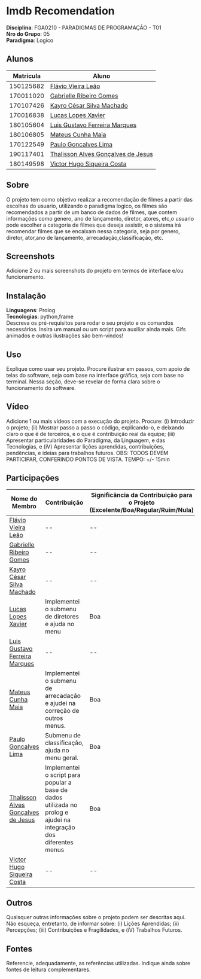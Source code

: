 <!-- # RepositorioTemplate

Esse repositório é para ser utilizado pelos grupos como um template inicial, da home page do Projeto.
As seções do Template NÃO DEVEM SER OMITIDAS, sendo TODAS RELEVANTES.

**!! _Atenção: Renomeie o seu repositório para (Ano.Semestre)*(Grupo)*(Paradigma)\_(NomeDoProjeto)_. !!**

Paradigmas:

-   Funcional
-   Logico
-   SMA

**!! _Não coloque os nomes dos alunos no título do repositório_. !!**

**!! _Exemplo de título correto: 2022.2_G1_Logico_ProjetoRoteirosAereos_. !!**

(Apague esses comentários) -->

# Imdb Recomendation

**Disciplina**: FGA0210 - PARADIGMAS DE PROGRAMAÇÃO - T01 <br>
**Nro do Grupo**: 05<br>
**Paradigma**: Logico<br>

## Alunos

| Matrícula | Aluno                                                                    |
| --------- | ------------------------------------------------------------------------ |
| 150125682 | [Flávio Vieira Leão](https://github.com/flaviovl)                        |
| 170011020 | [Gabrielle Ribeiro Gomes](https://github.com/Gabrielle-Ribeiro)          |
| 170107426 | [Kayro César Silva Machado](https://github.com/kayrocesar)               |
| 170016838 | [Lucas Lopes Xavier](https://github.com/lucaslop)                        |
| 180105604 | [Luis Gustavo Ferreira Marques](https://github.com/luisgfmarques)        |
| 180106805 | [Mateus Cunha Maia](https://github.com/mateusmaiamaia)                   |
| 170122549 | [Paulo Goncalves Lima](https://github.com/PauloGoncalvesLima)            |
| 190117401 | [Thalisson Alves Gonçalves de Jesus](https://github.com/Thalisson-Alves) |
| 180149598 | [Victor Hugo Siqueira Costa](https://github.com/8ifq3)                   |

## Sobre

O projeto tem como objetivo realizar a recomendação de filmes a partir das escolhas do usuario, utilizando o paradigma logico, os filmes são recomendados a partir de um banco de dados de filmes, que contem informações como genero, ano de lançamento, diretor, atores, etc,o usuario pode escolher a categoria de filmes que deseja assistir, e o sistema irá recomendar filmes que se encaixam nessa categoria, seja por genero, diretor, ator,ano de lançamento, arrecadação,classificação, etc.

## Screenshots

Adicione 2 ou mais screenshots do projeto em termos de interface e/ou funcionamento.

## Instalação

**Linguagens**: Prolog<br>
**Tecnologias**: python,frame<br>
Descreva os pré-requisitos para rodar o seu projeto e os comandos necessários.
Insira um manual ou um script para auxiliar ainda mais.
Gifs animados e outras ilustrações são bem-vindos!

## Uso

Explique como usar seu projeto.
Procure ilustrar em passos, com apoio de telas do software, seja com base na interface gráfica, seja com base no terminal.
Nessa seção, deve-se revelar de forma clara sobre o funcionamento do software.

## Vídeo

Adicione 1 ou mais vídeos com a execução do projeto.
Procure:
(i) Introduzir o projeto;
(ii) Mostrar passo a passo o código, explicando-o, e deixando claro o que é de terceiros, e o que é contribuição real da equipe;
(iii) Apresentar particularidades do Paradigma, da Linguagem, e das Tecnologias, e
(iV) Apresentar lições aprendidas, contribuições, pendências, e ideias para trabalhos futuros.
OBS: TODOS DEVEM PARTICIPAR, CONFERINDO PONTOS DE VISTA.
TEMPO: +/- 15min

## Participações

| Nome do Membro                                                           | Contribuição | Significância da Contribuição para o Projeto (Excelente/Boa/Regular/Ruim/Nula) |
| ------------------------------------------------------------------------ | ------------ | ------------------------------------------------------------------------------ |
| [Flávio Vieira Leão](https://github.com/flaviovl)                        | --           | --                                                                             |
| [Gabrielle Ribeiro Gomes](https://github.com/Gabrielle-Ribeiro)          | --           | --                                                                             |
| [Kayro César Silva Machado](https://github.com/kayrocesar)               | --           | --                                                                             |
| [Lucas Lopes Xavier](https://github.com/lucaslop)                        | Implementei o submenu de diretores e ajuda no menu          | Boa                                                                            |
| [Luis Gustavo Ferreira Marques](https://github.com/luisgfmarques)        | --           | --                                                                             |
| [Mateus Cunha Maia](https://github.com/mateusmaiamaia)                   | Implementei o submenu de arrecadação e ajudei na correção de outros menus.           | Boa                                                                             |
| [Paulo Goncalves Lima](https://github.com/PauloGoncalvesLima)            | Submenu de classificação, ajuda no menu geral.           | Boa                                                                             |
| [Thalisson Alves Gonçalves de Jesus](https://github.com/Thalisson-Alves) | Implementei o script para popular a base de dados utilizada no prolog e ajudei na integração dos diferentes menus | Boa |
| [Victor Hugo Siqueira Costa](https://github.com/8ifq3)                   | --           | --                                                                             |

## Outros

Quaisquer outras informações sobre o projeto podem ser descritas aqui. Não esqueça, entretanto, de informar sobre:
(i) Lições Aprendidas;
(ii) Percepções;
(iii) Contribuições e Fragilidades, e
(iV) Trabalhos Futuros.

## Fontes

Referencie, adequadamente, as referências utilizadas.
Indique ainda sobre fontes de leitura complementares.
